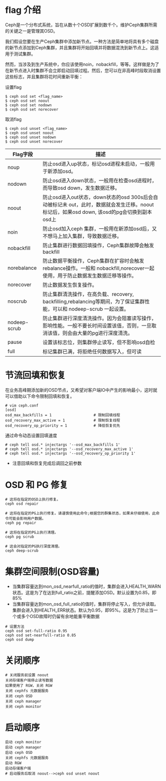 # flag	介绍


Ceph是一个分布式系统，旨在从数十个OSD扩展到数千个。维护Ceph集群所需的关键之一是管理其OSD。

我们假设您要在生产Ceph集群中添加新节点。一种方法是简单地将具有多个磁盘的新节点添加到Ceph集群，并且集群将开始回填并将数据混洗到新节点上。这适用于测试集群。

然而，当涉及到生产系统中，你应该使用noin，nobackfill，等等。这样做是为了在新节点进入时集群不会立即启动回填过程。然后，您可以在非高峰时段取消设置这些标志，并且集群将花时间重新平衡：

设置flag
```
$ ceph osd set <flag_name>
$ ceph osd set noout
$ ceph osd set nodown
$ ceph osd set norecover
```

取消flag
```
$ ceph osd unset <flag_name>
$ ceph osd unset noout
$ ceph osd unset nodown
$ ceph osd unset norecover
```


| Flag字段 | 描述 |
|----------|-----|
| noup | 防止osd进入up状态，标记osd进程未启动，一般用于新添加osd。 |
| nodown | 防止osd进入down状态，一般用在检查osd进程时，而导致osd down，发生数据迁移。 |
| noout | 防止osd进入out状态，down状态的osd	300s后会自动被标记未	out，此时，数据就会发生迁移。noout标记后，如果osd	down,	该osd的pg会切换到副本osd上 |
| noin | 防止osd加入ceph	集群，一般用在新添加osd后，又不想马上加入集群，导致数据迁移。 |
| nobackfill | 防止集群进行数据回填操作，Ceph集群故障会触发	backfill |
| norebalance | 防止数据平衡操作，Ceph集群在扩容时会触发rebalance操作。一般和 nobackfill,norecover一起使用，用于防止数据发生数据迁移等操作。 |
| norecover | 防止数据发生恢复操作。 |
| noscrub | 防止集群清洗操作，在高负载、recovery,	backfilling,rebalancing等期间，为了保证集群性能，可以和	nodeep-scrub	一起设置。 |
| nodeep-scrub | 防止集群进行深度清洗操作。因为会阻塞读写操作，影响性能。一般不要长时间设置该值，否则，一旦取消该值，则会由大量的pg进行深度清洗。 |
| pause | 设置该标志位，则集群停止读写，但不影响osd自检 |
| full | 标记集群已满，将拒绝任何数据写入，但可读 |


# 节流回填和恢复

在业务高峰期添加新的OSD节点，又希望对客户端IO中产生的影响最小，这时就可以借助以下命令限制回填和恢复。
```
# vim ceph.conf
[osd]
osd_max_backfills = 1                   # 限制回填线程
osd_recovery_max_active = 1             # 限制恢复线程
osd_recovery_op_priority = 1            # 降低恢复优先
```

通过命令动态设置回填速度
```
# ceph tell osd.* injectargs '--osd_max_backfills 1'
# ceph tell osd.* injectargs '--osd_recovery_max_active 1'
# ceph tell osd.* injectargs '--osd_recovery_op_priority 1'
```
- 注意回填和恢复完成后调回之前参数

# OSD	和	PG	修复

```
# 这将在指定的OSD上执行修复。
ceph osd repair

# 这将在指定的PG上执行修复。请谨慎使用此命令;根据您的群集状态，如果未仔细使用，此命令可能会影响用户数据。
ceph pg repair

# 这将在指定的PG上执行清理。
ceph pg scrub 

# 这会对指定的PG执行深度清理。
ceph deep-scrub 
```

# 集群空间限制(OSD容量)

- 当集群容量达到mon_osd_nearfull_ratio的值时，集群会进入HEALTH_WARN状态。这是为了在达到full_ratio之前，提醒添加OSD。默认设置为0.85，即85%
- 当集群容量达到mon_osd_full_ratio的值时，集群将停止写入，但允许读取。集群会进入到HEALTH_ERR状态。默认为0.95，即95%。这是为了防止当一个或多个OSD故障时仍留有余地能重平衡数据

```
# 设置方法
ceph osd set-full-ratio 0.95
ceph osd set-nearfull-ratio 0.85
ceph osd dump
```


# 关闭顺序
```
# 关闭服务前设置 noout 
关闭存储客户端停止读写数据 
如果使用了 RGW，关闭 RGW
关闭 cephfs 元数据服务 
关闭 ceph OSD 
关闭 ceph manager 
关闭 ceph monitor
```

# 启动顺序
```
启动 ceph monitor
启动 ceph manager
启动 ceph OSD
关闭 cephfs 元数据服务
启动 RGW
启动存储客户端
# 启动服务后取消 noout-->ceph osd unset noout
```

